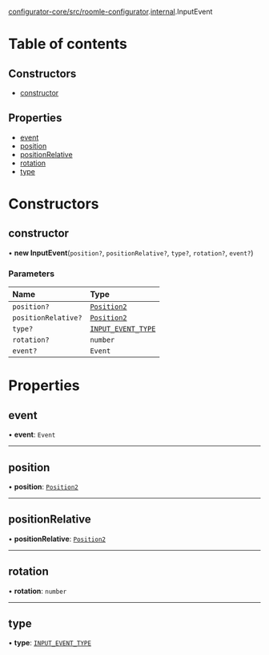 [configurator-core/src/roomle-configurator](../modules/configurator_core_src_roomle_configurator.md).[internal](../modules/configurator_core_src_roomle_configurator._internal_.md).InputEvent

# Table of contents

## Constructors

- [constructor](configurator_core_src_roomle_configurator._internal_.InputEvent.md#constructor)

## Properties

- [event](configurator_core_src_roomle_configurator._internal_.InputEvent.md#event)
- [position](configurator_core_src_roomle_configurator._internal_.InputEvent.md#position)
- [positionRelative](configurator_core_src_roomle_configurator._internal_.InputEvent.md#positionrelative)
- [rotation](configurator_core_src_roomle_configurator._internal_.InputEvent.md#rotation)
- [type](configurator_core_src_roomle_configurator._internal_.InputEvent.md#type)

# Constructors

## constructor

• **new InputEvent**(`position?`, `positionRelative?`, `type?`, `rotation?`, `event?`)

### Parameters

| Name | Type |
| :------ | :------ |
| `position?` | [`Position2`](../interfaces/common_core_src_common_interfaces.Position2.md) |
| `positionRelative?` | [`Position2`](../interfaces/common_core_src_common_interfaces.Position2.md) |
| `type?` | [`INPUT_EVENT_TYPE`](../enums/configurator_core_src_roomle_configurator._internal_.INPUT_EVENT_TYPE.md) |
| `rotation?` | `number` |
| `event?` | `Event` |

# Properties

## event

• **event**: `Event`

___

## position

• **position**: [`Position2`](../interfaces/common_core_src_common_interfaces.Position2.md)

___

## positionRelative

• **positionRelative**: [`Position2`](../interfaces/common_core_src_common_interfaces.Position2.md)

___

## rotation

• **rotation**: `number`

___

## type

• **type**: [`INPUT_EVENT_TYPE`](../enums/configurator_core_src_roomle_configurator._internal_.INPUT_EVENT_TYPE.md)
